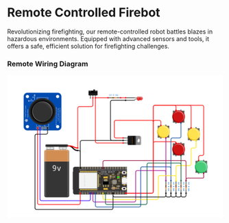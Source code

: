 # Remote Controlled Firebot
Revolutionizing firefighting, our remote-controlled robot battles blazes in hazardous environments. Equipped with advanced sensors and tools, it offers a safe, efficient solution for firefighting challenges.

### Remote Wiring Diagram
![Remote Wiring Diagram](https://github.com/mahbubzone/remote-controled-firebot/blob/main/Remote_Wring_Diagram.png)
